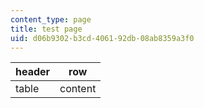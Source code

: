 ```yaml
---
content_type: page
title: test page
uid: d06b9302-b3cd-4061-92db-08ab8359a3f0
---
```

| header | row |
| --- | --- |
| table | content |